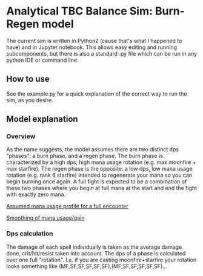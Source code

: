 # Analytical TBC Balance Sim: Burn-Regen model
The current sim is written in Python2 (cause that's what I happened to have) and in Jupyter notebook. 
This allows easy editing and running subcomponents, but there is also a standard .py file which can be run in any python IDE or command line.

## How to use
See the example.py for a quick explanation of the correct way to run the sim, as you desire.

## Model explanation
### Overview
As the name suggests, the model assumes there are two distinct dps "phases": a burn phase, and a regen phase. The burn phase is characterized by 
a high dps, high mana usage rotation (e.g. max moonfire + max starfire). The regen phase is the opposite: a low dps, low mana usage rotation (e.g. rank 6 starfire)
intended to regenerate your mana so you can begin burning once again.
A full fight is expected to be a combination of these two phases where you begin at full mana at the start and end the fight with exactly zero mana.

[Assumed mana usage profile for a full encounter](/examplefullfightmanausage.png)

[Smoothing of mana usage/gain](/exampleburnphasemanausage.png)

### Dps calculation
The damage of each spell individually is taken as the average damage done, crit/hit/resist taken into account.
The dps of a phase is calculated over one full "rotation". I.e. if you are casting moonfire+starfire your rotation looks something like
(MF,SF,SF,SF,SF,SF),(MF,SF,SF,SF,SF,SF)...
